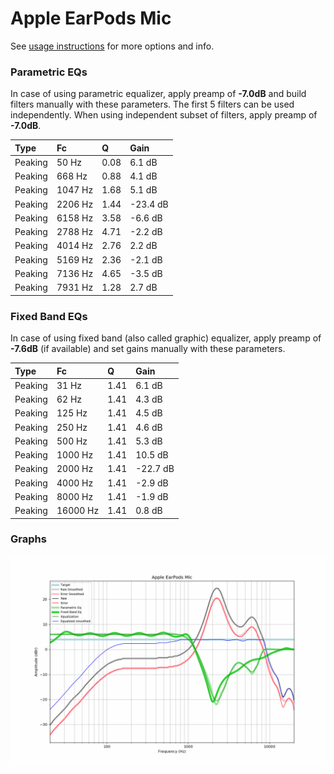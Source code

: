 # Apple EarPods Mic
See [usage instructions](https://github.com/jaakkopasanen/AutoEq#usage) for more options and info.

### Parametric EQs
In case of using parametric equalizer, apply preamp of **-7.0dB** and build filters manually
with these parameters. The first 5 filters can be used independently.
When using independent subset of filters, apply preamp of **-7.0dB**.

| Type    | Fc      |    Q | Gain     |
|:--------|:--------|:-----|:---------|
| Peaking | 50 Hz   | 0.08 | 6.1 dB   |
| Peaking | 668 Hz  | 0.88 | 4.1 dB   |
| Peaking | 1047 Hz | 1.68 | 5.1 dB   |
| Peaking | 2206 Hz | 1.44 | -23.4 dB |
| Peaking | 6158 Hz | 3.58 | -6.6 dB  |
| Peaking | 2788 Hz | 4.71 | -2.2 dB  |
| Peaking | 4014 Hz | 2.76 | 2.2 dB   |
| Peaking | 5169 Hz | 2.36 | -2.1 dB  |
| Peaking | 7136 Hz | 4.65 | -3.5 dB  |
| Peaking | 7931 Hz | 1.28 | 2.7 dB   |

### Fixed Band EQs
In case of using fixed band (also called graphic) equalizer, apply preamp of **-7.6dB**
(if available) and set gains manually with these parameters.

| Type    | Fc       |    Q | Gain     |
|:--------|:---------|:-----|:---------|
| Peaking | 31 Hz    | 1.41 | 6.1 dB   |
| Peaking | 62 Hz    | 1.41 | 4.3 dB   |
| Peaking | 125 Hz   | 1.41 | 4.5 dB   |
| Peaking | 250 Hz   | 1.41 | 4.6 dB   |
| Peaking | 500 Hz   | 1.41 | 5.3 dB   |
| Peaking | 1000 Hz  | 1.41 | 10.5 dB  |
| Peaking | 2000 Hz  | 1.41 | -22.7 dB |
| Peaking | 4000 Hz  | 1.41 | -2.9 dB  |
| Peaking | 8000 Hz  | 1.41 | -1.9 dB  |
| Peaking | 16000 Hz | 1.41 | 0.8 dB   |

### Graphs
![](./Apple%20EarPods%20Mic.png)